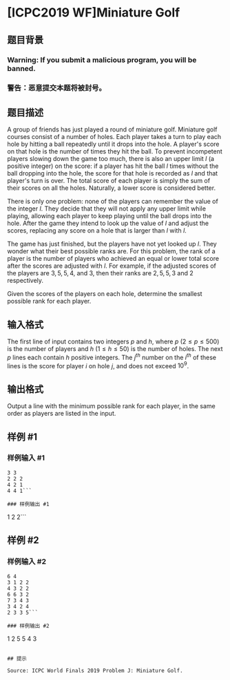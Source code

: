 # [ICPC2019 WF]Miniature Golf

## 题目背景

### Warning: If you submit a malicious program, you will be banned.
### 警告：恶意提交本题将被封号。


## 题目描述

A group of friends has just played a round of miniature golf. Miniature golf courses consist of a number of holes. Each player takes a turn to play each hole by hitting a ball repeatedly until it drops into the hole.
A player's score on that hole is the number of times they hit the ball. 
To prevent incompetent players slowing down the game too much, there is also an upper limit $l$ (a positive integer) on the score: if a player has hit the ball $l$ times without the ball dropping into the hole, the score for that hole is recorded as $l$ and that player's turn is over. The total score of each player is simply the sum of their scores on all the holes. Naturally, a lower score is considered better.

There is only one problem: none of the players can remember the value of the integer $l$. They decide that they will not apply any upper limit while playing, allowing each player to keep playing until the ball
drops into the hole. After the game they intend to look up the value of $l$ and adjust the scores, replacing any score on a hole that is larger than $l$ with $l$.

The game has just finished, but the players have not yet looked up $l$. They wonder what their best possible ranks are. For this problem, the rank of a player is the number of players who achieved an equal or lower total score after the scores are adjusted with $l$. For example, if the adjusted scores of the players are $3, 5, 5, 4,$ and $3$, then their ranks are $2, 5, 5, 3$ and $2$ respectively.

Given the scores of the players on each hole, determine the smallest possible rank for each player.

## 输入格式

The first line of input contains two integers $p$ and $h$, where $p$ $(2 \leq p \leq 500)$ is the number of players and $h$ $(1 \leq h \leq 50)$ is the number of holes. The next $p$ lines each contain $h$ positive integers. The $j^{th}$ number on the $i^{th}$ of these lines is the score for player $i$ on hole $j$, and does not exceed $10^9$.


## 输出格式

Output a line with the minimum possible rank for each player, in the same order as players are listed in the input.

## 样例 #1

### 样例输入 #1
```
3 3
2 2 2
4 2 1
4 4 1```

### 样例输出 #1

```
1
2
2```

## 样例 #2

### 样例输入 #2
```
6 4
3 1 2 2
4 3 2 2
6 6 3 2
7 3 4 3
3 4 2 4
2 3 3 5```

### 样例输出 #2

```
1
2
5
5
4
3
```

## 提示

Source: ICPC World Finals 2019 Problem J: Miniature Golf.
